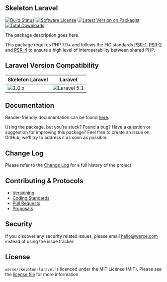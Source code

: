 ## Skeleton Laravel

[![Build Status][icon-travis]][link-travis]
[![Software License][icon-license]][link-license]
[![Latest Version on Packagist][icon-version]][link-packagist]
[![Total Downloads][icon-downloads]][link-packagist]

The package description goes here.

This package requires PHP 7.0+ and follows the FIG standards [PSR-1][link-psr-1], [PSR-2][link-psr-2] and [PSR-4][link-psr-4] to ensure a high level of interoperability between shared PHP.

## Laravel Version Compatibility

Skeleton Laravel                 | Laravel
-------------------------------- | ---------------------------------------------
![1.0.x][icon-skeleton_1_0_x]    | ![Laravel 5.1][icon-laravel_5_1]

## Documentation

Reader-friendly documentation can be found [here][link-docs].

Using the package, but you're stuck? Found a bug? Have a question or suggestion for improving this package? Feel free to create an issue on GitHub, we'll try to address it as soon as possible.

## Change Log

Please refer to the [Change Log](CHANGELOG.md) for a full history of the project.

## Contributing & Protocols

- [Versioning](CONTRIBUTING.md#versioning)
- [Coding Standards](CONTRIBUTING.md#coding-standards)
- [Pull Requests](CONTRIBUTING.md#pull-requests)
- [Proposals](CONTRIBUTING.md#proposals)

## Security

If you discover any security related issues, please email hello@werxe.com instead of using the issue tracker.

## License

`werxe/skeleton-laravel` is licenced under the MIT License (MIT). Please see the [license file](LICENSE) for more information.

[link-docs]:      https://oss.werxe.com/skeleton-laravel/1.x
[link-psr-1]:     http://www.php-fig.org/psr/psr-1/
[link-psr-2]:     http://www.php-fig.org/psr/psr-2/
[link-psr-4]:     http://www.php-fig.org/psr/psr-4/
[link-travis]:    https://travis-ci.org/werxe/skeleton-laravel
[link-license]:   https://opensource.org/licenses/MIT
[link-packagist]: https://packagist.org/packages/werxe/skeleton-laravel

[icon-travis]:    https://img.shields.io/travis/werxe/skeleton-laravel.svg?style=flat-square
[icon-license]:   https://img.shields.io/packagist/l/werxe/skeleton-laravel.svg?style=flat-square
[icon-version]:   https://img.shields.io/packagist/v/werxe/skeleton-laravel.svg?style=flat-square
[icon-downloads]: https://img.shields.io/packagist/dt/werxe/skeleton-laravel.svg?style=flat-square

[icon-skeleton_1_0_x]: https://img.shields.io/badge/version-1.0.*-blue.svg?style=flat-square "Skeleton 1.0.*"

[icon-laravel_5_1]: https://img.shields.io/badge/5.1-supported-brightgreen.svg?style=flat-square "Laravel 5.1"
